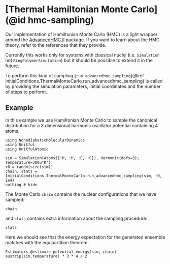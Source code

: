# [Thermal Hamiltonian Monte Carlo](@id hmc-sampling)

Our implementation of Hamiltonian Monte Carlo (HMC) is a light wrapper around the
[AdvancedHMC.jl](https://github.com/TuringLang/AdvancedHMC.jl) package.
If you want to learn about the HMC theory, refer to the references that they provide.

Currently this works only for systems with classical nuclei
(i.e. `Simulation` not `RingPolymerSimulation`)
but it should be possible to extend it in the future.

To perform this kind of sampling
[`run_advancedhmc_sampling`](@ref InitialConditions.ThermalMonteCarlo.run_advancedhmc_sampling)
is called by providing the simulation parameters, initial coordinates and the number of
steps to perform.

## Example

In this example we use Hamiltonian Monte Carlo to sample the canonical distribution for
a 3 dimensional harmonic oscillator potential containing 4 atoms.

```@example hmc
using NonadiabaticMolecularDynamics
using Unitful
using UnitfulAtomic

sim = Simulation(Atoms([:H, :H, :C, :C]), Harmonic(dofs=3); temperature=300u"K")
r0 = randn(size(sim))
chain, stats = InitialConditions.ThermalMonteCarlo.run_advancedhmc_sampling(sim, r0, 1e4)
nothing # hide
```

The Monte Carlo `chain` contains the nuclear configurations that we have sampled:
```@example hmc
chain
```
and `stats` contains extra information about the sampling procedure:
```@example hmc
stats
```

Here we should see that the energy expectation for the generated ensemble matches
with the equipartition theorem:
```@repl hmc
Estimators.@estimate potential_energy(sim, chain)
austrip(sim.temperature) * 3 * 4 / 2
```
